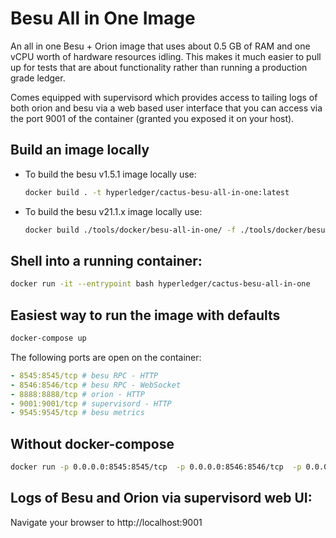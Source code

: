 # Besu All in One Image

An all in one Besu + Orion image that uses about 0.5 GB of RAM and one vCPU worth of hardware resources idling.
This makes it much easier to pull up for tests that are about functionality rather than running a production grade ledger.

Comes equipped with supervisord which provides access to tailing logs of both orion and besu via a web based user interface that you can access via the port 9001 of the container (granted you exposed it on your host).

## Build an image locally

* To build the besu v1.5.1 image locally use:
  ```sh
  docker build . -t hyperledger/cactus-besu-all-in-one:latest
  ```

* To build the besu v21.1.x image locally use:
  
  ```sh
  docker build ./tools/docker/besu-all-in-one/ -f ./tools/docker/besu-all-in-one/v21_1_x/Dockerfile -t baio21
  ```

## Shell into a running container:

```sh
docker run -it --entrypoint bash hyperledger/cactus-besu-all-in-one
```


## Easiest way to run the image with defaults

```sh
docker-compose up
```

The following ports are open on the container:

```yaml
- 8545:8545/tcp # besu RPC - HTTP
- 8546:8546/tcp # besu RPC - WebSocket
- 8888:8888/tcp # orion - HTTP
- 9001:9001/tcp # supervisord - HTTP
- 9545:9545/tcp # besu metrics
```

## Without docker-compose

```sh
docker run -p 0.0.0.0:8545:8545/tcp  -p 0.0.0.0:8546:8546/tcp  -p 0.0.0.0:8888:8888/tcp  -p 0.0.0.0:9001:9001/tcp  -p 0.0.0.0:9545:9545/tcp hyperledger/cactus-besu-all-in-one:latest
```

## Logs of Besu and Orion via supervisord web UI:

Navigate your browser to http://localhost:9001

